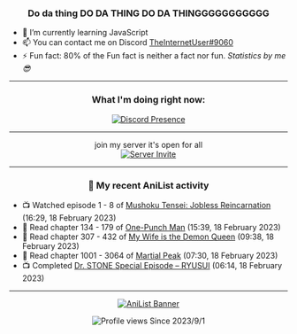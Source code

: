 <div align="center">

### Do da thing DO DA THING DO DA THINGGGGGGGGGGG
</div>

- 🌱 I’m currently learning JavaScript
- 📫 You can contact me on Discord [TheInternetUser#9060](https://discord.com/users/534117072796385300)
- ⚡ Fun fact: 80% of the Fun fact is neither a fact nor fun. _Statistics by me 😎_
<hr>

<div align="center">

### What I'm doing right now:
[![Discord Presence](https://lanyard.cnrad.dev/api/534117072796385300)](https://discord.com/users/534117072796385300)
<hr>

join my server it's open for all <br>
[![Server Invite](https://invidget.switchblade.xyz/bfYgVHxrSs)](https://discord.gg/bfYgVHxrSs)

<hr>
  
### 🌸 My recent AniList activity

</div>

<!-- ANILIST_ACTIVITY:start -->

-   📺 Watched episode 1 - 8 of [Mushoku Tensei: Jobless Reincarnation](https://anilist.co/anime/108465) (16:29, 18 February 2023)
-   📖 Read chapter 134 - 179 of [One-Punch Man](https://anilist.co/manga/74347) (15:39, 18 February 2023)
-   📖 Read chapter 307 - 432 of [My Wife is the Demon Queen](https://anilist.co/manga/107966) (09:38, 18 February 2023)
-   📖 Read chapter 1001 - 3064 of [Martial Peak](https://anilist.co/manga/104494) (07:30, 18 February 2023)
-   📺 Completed [Dr. STONE Special Episode – RYUSUI](https://anilist.co/anime/142876) (06:14, 18 February 2023)

<!-- ANILIST_ACTIVITY:end -->
<hr>

<div align="center">

[![AniList Banner](https://img.anili.st/User/929966)](https://anilist.co/user/TheInternetUser)

![Profile views](https://gpvc.arturio.dev/TheInternetUse7) Since 2023/9/1

</div>
